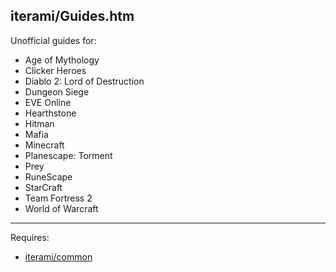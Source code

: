 iterami/Guides.htm
------------------

Unofficial guides for:
* Age of Mythology
* Clicker Heroes
* Diablo 2: Lord of Destruction
* Dungeon Siege
* EVE Online
* Hearthstone
* Hitman
* Mafia
* Minecraft
* Planescape: Torment
* Prey
* RuneScape
* StarCraft
* Team Fortress 2
* World of Warcraft

---

Requires:
* [iterami/common](https://github.com/iterami/common)
